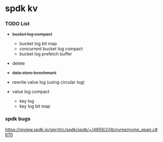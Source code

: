 # spdk kv

### TODO List
+ ~~bucket log compact~~

    + bucket log bit map
    + concurrent bucket log compact
    + bucket log prefetch buffer

+ delete
+ ~~data store benchmark~~
+ rewrite value log (using circular log)
+ value log compact

    + key log
    + key log bit map

### spdk bugs

https://review.spdk.io/gerrit/c/spdk/spdk/+/4859/2/lib/nvme/nvme_qpair.c#670